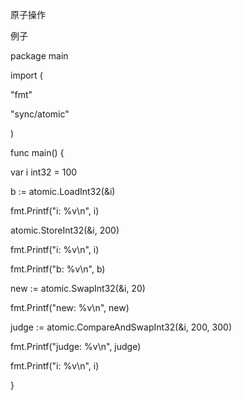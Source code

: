 原子操作

例子

package main



import (

  "fmt"

  "sync/atomic"

)



func main() {

  var i int32 = 100

  b := atomic.LoadInt32(&i)

  fmt.Printf("i: %v\n", i)

  atomic.StoreInt32(&i, 200)

  fmt.Printf("i: %v\n", i)

  fmt.Printf("b: %v\n", b)

  new := atomic.SwapInt32(&i, 20)

  fmt.Printf("new: %v\n", new)

  judge := atomic.CompareAndSwapInt32(&i, 200, 300)

  fmt.Printf("judge: %v\n", judge)

  fmt.Printf("i: %v\n", i)

}
